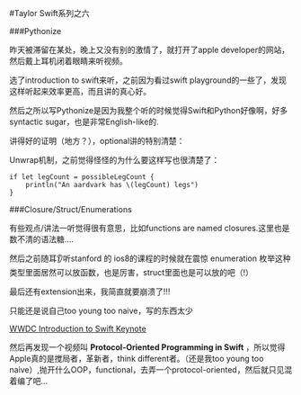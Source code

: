 #Taylor Swift系列之六

###Pythonize

昨天被滞留在某处，晚上又没有别的激情了，就打开了apple developer的网站，然后戴上耳机闭着眼睛来听视频。

选了introduction to swift来听，之前因为看过swift playground的一些了，发现这样听起来效率更高，而且讲的真心好。

然后之所以写Pythonize是因为我整个听的时候觉得Swift和Python好像啊，好多syntactic sugar，也是非常English-like的.


讲得好的证明（地方？），optional讲的特别清楚：

Unwrap机制，之前觉得怪怪的为什么要这样写也很清楚了：

```
if let legCount = possibleLegCount {    println("An aardvark has \(legCount) legs")}
```


###Closure/Struct/Enumerations

有些观点/讲法一听觉得很有意思，比如functions are named closures.这里也是数不清的语法糖....

然后之前随耳👂听stanford 的 ios8的课程的时候就在震惊 enumeration 枚举这种类型里面居然可以放函数，也是厉害，struct里面也是可以放的吧（!）

最后还有extension出来，我简直就要崩溃了!!!

只能还是说自己too young too naive，写的东西太少


[WWDC Introduction to Swift Keynote][id]

[id]:http://devstreaming.apple.com/videos/wwdc/2014/402xxgg8o88ulsr/402/402_introduction_to_swift.pdf



然后再发现一个视频叫 **Protocol-Oriented Programming in Swift** ，所以觉得Apple真的是搅局者，革新者，think different者。（还是我too young too naive）,抛开什么OOP，functional，去弄一个protocol-oriented，然后就只见混着编了吧...

